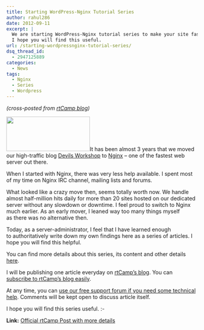 ```yaml
---
title: Starting WordPress-Nginx Tutorial Series
author: rahul286
date: 2012-09-11
excerpt: |
  We are starting WordPress-Nginx tutorial series to make your site fast like rtCamp.com! 
  I hope you will find this useful.
url: /starting-wordpressnginx-tutorial-series/
dsq_thread_id:
  - 2947125889
categories:
  - News
tags:
  - Nginx
  - Series
  - Wordpress
---
```

*(cross-posted from <a href="http://rtcamp.com/news/starting-wordpress-nginx-series/" onclick="_gaq.push(['_trackEvent', 'outbound-article', 'http://rtcamp.com/news/starting-wordpress-nginx-series/', 'rtCamp blog']);" >rtCamp blog</a>)*

<a href="http://rtcamp.com/files/2009/03/NGinx.jpg" onclick="_gaq.push(['_trackEvent', 'outbound-article', 'http://rtcamp.com/files/2009/03/NGinx.jpg', '']);" ><img class="alignright size-full  wp-image-62114" title="NGinx" src="http://rtcamp.com/files/2009/03/NGinx.jpg" alt="" width="220" height="91" /></a>It has been almost 3 years that we moved our high-traffic blog [Devils Workshop][1] to <a href="http://nginx.org/" onclick="_gaq.push(['_trackEvent', 'outbound-article', 'http://nginx.org/', 'Nginx']);" >Nginx</a> &#8211; one of the fastest web server out there.

When I started with Nginx, there was very less help available. I spent most of my time on Nginx IRC channel, mailing lists and forums.

What looked like a crazy move then, seems totally worth now. We handle almost half-million hits daily for more than 20 sites hosted on our dedicated server without any slowdown or downtime. I feel proud to switch to Nginx much earlier. As an early mover, I leaned way too many things myself as there was no alternative then.

Today, as a server-administrator, I feel that I have learned enough to authoritatively write down my own findings here as a series of articles. I hope you will find this helpful.

You can find more details about this series, its content and other details [here][2].

I will be publishing one article everyday on <a href="http://rtcamp.com/blog" onclick="_gaq.push(['_trackEvent', 'outbound-article', 'http://rtcamp.com/blog', 'rtCamp&#8217;s blog']);" >rtCamp&#8217;s blog</a>. You can <a href="http://rtcamp.com/subscribe" onclick="_gaq.push(['_trackEvent', 'outbound-article', 'http://rtcamp.com/subscribe', 'subscribe to rtCamp&#8217;s blog easily']);" >subscribe to rtCamp&#8217;s blog easily</a>.

At any time, you can <a href="http://rtcamp.com/support" onclick="_gaq.push(['_trackEvent', 'outbound-article', 'http://rtcamp.com/support', 'use our free support forum if you need some technical help']);" >use our free support forum if you need some technical help</a>. Comments will be kept open to discuss article itself.

I hope you will find this series useful. <img src="http://devilsworkshop.org/wp-includes/images/smilies/simple-smile.png" alt=":-)" class="wp-smiley" style="height: 1em; max-height: 1em;" />

**Link:** <a href="http://rtcamp.com/news/starting-wordpress-nginx-series/" onclick="_gaq.push(['_trackEvent', 'outbound-article', 'http://rtcamp.com/news/starting-wordpress-nginx-series/', 'Official rtCamp Post with more details']);" >Official rtCamp Post with more details</a>

 [1]: http://devilsworkshop.org/
 [2]: http:/http://rtcamp.com/news/wordpress-nginx-php-mysql-ubuntu-complete-setup/
